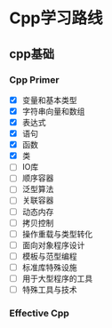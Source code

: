 # Cpp学习路线

## cpp基础

### Cpp Primer

+ [x] 变量和基本类型
+ [x] 字符串向量和数组
+ [x] 表达式
+ [x] 语句
+ [x] 函数
+ [x] 类
+ [ ] IO库
+ [ ] 顺序容器
+ [ ] 泛型算法
+ [ ] 关联容器
+ [ ] 动态内存
+ [ ] 拷贝控制
+ [ ] 操作重载与类型转化
+ [ ] 面向对象程序设计
+ [ ] 模板与范型编程
+ [ ] 标准库特殊设施
+ [ ] 用于大型程序的工具
+ [ ] 特殊工具与技术
  
### Effective Cpp

